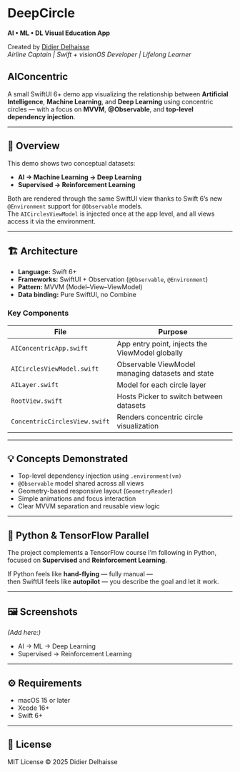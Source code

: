 # DeepCircle  
**AI • ML • DL Visual Education App**  

Created by [Didier Delhaisse](https://www.linkedin.com/in/didierdelhaisse)  
*Airline Captain | Swift + visionOS Developer | Lifelong Learner*

## AIConcentric
A small SwiftUI 6+ demo app visualizing the relationship between **Artificial Intelligence**, **Machine Learning**, and **Deep Learning** using concentric circles — with a focus on **MVVM**, **@Observable**, and **top-level dependency injection**.

---

## 🧠 Overview
This demo shows two conceptual datasets:
- **AI → Machine Learning → Deep Learning**
- **Supervised → Reinforcement Learning**

Both are rendered through the same SwiftUI view thanks to Swift 6’s new `@Environment` support for `@Observable` models.  
The `AICirclesViewModel` is injected once at the app level, and all views access it via the environment.

---

## 🏗️ Architecture
- **Language:** Swift 6+
- **Frameworks:** SwiftUI + Observation (`@Observable`, `@Environment`)
- **Pattern:** MVVM (Model–View–ViewModel)
- **Data binding:** Pure SwiftUI, no Combine

### Key Components
| File | Purpose |
|------|----------|
| `AIConcentricApp.swift` | App entry point, injects the ViewModel globally |
| `AICirclesViewModel.swift` | Observable ViewModel managing datasets and state |
| `AILayer.swift` | Model for each circle layer |
| `RootView.swift` | Hosts Picker to switch between datasets |
| `ConcentricCirclesView.swift` | Renders concentric circle visualization |

---

## 💡 Concepts Demonstrated
- Top-level dependency injection using `.environment(vm)`
- `@Observable` model shared across all views
- Geometry-based responsive layout (`GeometryReader`)
- Simple animations and focus interaction
- Clear MVVM separation and reusable view logic

---

## 🧩 Python & TensorFlow Parallel
The project complements a TensorFlow course I’m following in Python, focused on **Supervised** and **Reinforcement Learning**.

If Python feels like **hand-flying** — fully manual —  
then SwiftUI feels like **autopilot** — you describe the goal and let it work.

---

## 🖼️ Screenshots
*(Add here:)*  
- AI → ML → Deep Learning  
- Supervised → Reinforcement Learning

---

## ⚙️ Requirements
- macOS 15 or later  
- Xcode 16+  
- Swift 6+  

---

## 🪪 License
MIT License © 2025 Didier Delhaisse
